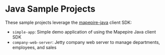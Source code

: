 # Java Sample Projects

These sample projects leverage the [mapepire-java](https://github.com/Mapepire-IBMi/mapepire-java) client SDK:

* `simple-app`: Simple demo application of using the Mapepire Java client SDK
* `company-web-server`: Jetty company web server to manage departments, employees, and sales